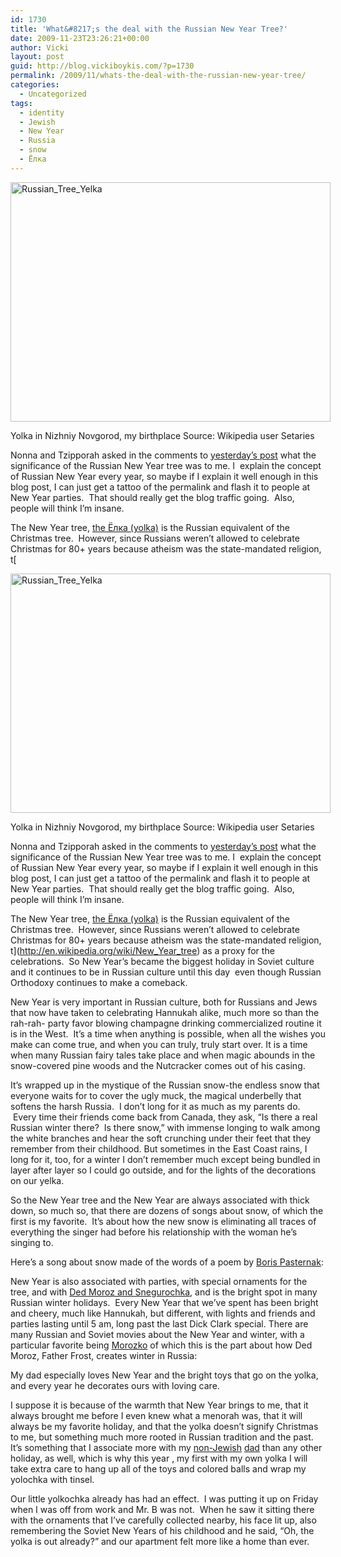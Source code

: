 ```yaml
---
id: 1730
title: 'What&#8217;s the deal with the Russian New Year Tree?'
date: 2009-11-23T23:26:21+00:00
author: Vicki
layout: post
guid: http://blog.vickiboykis.com/?p=1730
permalink: /2009/11/whats-the-deal-with-the-russian-new-year-tree/
categories:
  - Uncategorized
tags:
  - identity
  - Jewish
  - New Year
  - Russia
  - snow
  - Ёлка
---
```

<div id="attachment_1732" style="width: 522px" class="wp-caption aligncenter">
  <a href="http://blog.vickiboykis.com/wp-content/uploads/2009/11/Russian_Tree_Yelka1.jpg"><img class="size-full wp-image-1732 " title="Russian_Tree_Yelka" src="http://blog.vickiboykis.com/wp-content/uploads/2009/11/Russian_Tree_Yelka1.jpg" alt="Russian_Tree_Yelka" width="512" height="383" /></a>
  
  <p class="wp-caption-text">
    Yolka in Nizhniy Novgorod, my birthplace Source: Wikipedia user Setaries
  </p>
</div>

Nonna and Tzipporah asked in the comments to [yesterday&#8217;s post](http://blog.vickiboykis.com/2009/11/23/monday-photo-blues/) what the significance of the Russian New Year tree was to me. I  explain the concept of Russian New Year every year, so maybe if I explain it well enough in this blog post, I can just get a tattoo of the permalink and flash it to people at New Year parties.  That should really get the blog traffic going.  Also, people will think I&#8217;m insane.

The New Year tree, [the Ёлка (yolka)](http://www.mahalo.com/new-years-tree) is the Russian equivalent of the Christmas tree.  However, since Russians weren&#8217;t allowed to celebrate Christmas for 80+ years because atheism was the state-mandated religion, t[<div id="attachment_1732" style="width: 522px" class="wp-caption aligncenter">
  <a href="http://blog.vickiboykis.com/wp-content/uploads/2009/11/Russian_Tree_Yelka1.jpg"><img class="size-full wp-image-1732 " title="Russian_Tree_Yelka" src="http://blog.vickiboykis.com/wp-content/uploads/2009/11/Russian_Tree_Yelka1.jpg" alt="Russian_Tree_Yelka" width="512" height="383" /></a>
  
  <p class="wp-caption-text">
    Yolka in Nizhniy Novgorod, my birthplace Source: Wikipedia user Setaries
  </p>
</div>

Nonna and Tzipporah asked in the comments to [yesterday&#8217;s post](http://blog.vickiboykis.com/2009/11/23/monday-photo-blues/) what the significance of the Russian New Year tree was to me. I  explain the concept of Russian New Year every year, so maybe if I explain it well enough in this blog post, I can just get a tattoo of the permalink and flash it to people at New Year parties.  That should really get the blog traffic going.  Also, people will think I&#8217;m insane.

The New Year tree, [the Ёлка (yolka)](http://www.mahalo.com/new-years-tree) is the Russian equivalent of the Christmas tree.  However, since Russians weren&#8217;t allowed to celebrate Christmas for 80+ years because atheism was the state-mandated religion, t](http://en.wikipedia.org/wiki/New_Year_tree) as a proxy for the celebrations.  So New Year&#8217;s became the biggest holiday in Soviet culture and it continues to be in Russian culture until this day  even though Russian Orthodoxy continues to make a comeback.

New Year is very important in Russian culture, both for Russians and Jews that now have taken to celebrating Hannukah alike, much more so than the rah-rah- party favor blowing champagne drinking commercialized routine it is in the West.  It&#8217;s a time when anything is possible, when all the wishes you make can come true, and when you can truly, truly start over. It is a time when many Russian fairy tales take place and when magic abounds in the snow-covered pine woods and the Nutcracker comes out of his casing.

It&#8217;s wrapped up in the mystique of the Russian snow-the endless snow that everyone waits for to cover the ugly muck, the magical underbelly that softens the harsh Russia.  I don&#8217;t long for it as much as my parents do.  Every time their friends come back from Canada, they ask, &#8220;Is there a real Russian winter there?  Is there snow,&#8221; with immense longing to walk among the white branches and hear the soft crunching under their feet that they remember from their childhood. But sometimes in the East Coast rains, I long for it, too, for a winter I don&#8217;t remember much except being bundled in layer after layer so I could go outside, and for the lights of the decorations on our yelka.

So the New Year tree and the New Year are always associated with thick down, so much so, that there are dozens of songs about snow, of which the first is my favorite.  It&#8217;s about how the new snow is eliminating all traces of everything the singer had before his relationship with the woman he&#8217;s singing to.



Here&#8217;s a song about snow made of the words of a poem by [Boris Pasternak](http://en.wikipedia.org/wiki/Boris_Pasternak):



New Year is also associated with parties, with special ornaments for the tree, and with [Ded Moroz and Snegurochka](http://goeasteurope.about.com/od/russianculture/a/snegurochkathesnowmaiden.htm), and is the bright spot in many Russian winter holidays.  Every New Year that we&#8217;ve spent has been bright and cheery, much like Hannukah, but different, with lights and friends and parties lasting until 5 am, long past the last Dick Clark special. There are many Russian and Soviet movies about the New Year and winter, with a particular favorite being [Morozko](http://en.wikipedia.org/wiki/Jack_Frost_(1964_film)) of which this is the part about how Ded Moroz, Father Frost, creates winter in Russia:



My dad especially loves New Year and the bright toys that go on the yolka, and every year he decorates ours with loving care.
  
I suppose it is because of the warmth that New Year brings to me, that it always brought me before I even knew what a menorah was, that it will always be my favorite holiday, and that the yolka doesn&#8217;t signify Christmas to me, but something much more rooted in Russian tradition and the past. It&#8217;s something that I associate more with my [non-Jewish](http://blog.vickiboykis.com/2009/09/16/gods-is-straight-up-messing-with-me/) [dad](http://blog.vickiboykis.com/2009/06/21/happy-fathers-day/) than any other holiday, as well, which is why this year , my first with my own yolka I will take extra care to hang up all of the toys and colored balls and wrap my yolochka with tinsel.

Our little yolkochka already has had an effect.  I was putting it up on Friday when I was off from work and Mr. B was not.  When he saw it sitting there with the ornaments that I&#8217;ve carefully collected nearby, his face lit up, also remembering the Soviet New Years of his childhood and he said, &#8220;Oh, the yolka is out already?&#8221; and our apartment felt more like a home than ever.

<p style="text-align: center;">